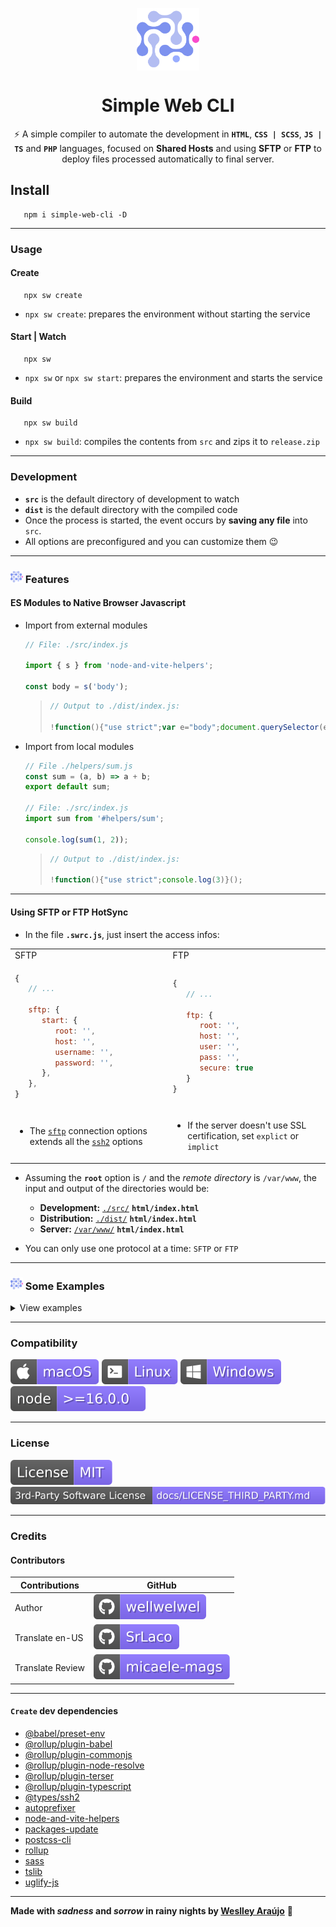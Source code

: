 <p align="center">
 <img width="100px" src="/.github/assets/readme/logo.svg" align="center" alt="simple-web-cli" />
 <h1 align="center">Simple Web CLI</h1>
 <p align="center">⚡ A simple compiler to automate the development in <code><b>HTML</b></code>, <code><b>CSS | SCSS</b></code>, <code><b>JS | TS</b></code> and <code><b>PHP</b></code> languages, focused on <b>Shared Hosts</b> and using <b>SFTP</b> or <b>FTP</b> to deploy files processed automatically to final server.</p>
</p>

## Install

```shell
   npm i simple-web-cli -D
```

<hr>

### Usage

#### Create

```shell
   npx sw create
```

-  `npx sw create`: prepares the environment without starting the service

#### Start | Watch

```shell
   npx sw
```

-  `npx sw` or `npx sw start`: prepares the environment and starts the service

#### Build

```shell
   npx sw build
```

-  `npx sw build`: compiles the contents from `src` and zips it to `release.zip`

<hr />

### Development

-  **`src`** is the default directory of development to watch
-  **`dist`** is the default directory with the compiled code
-  Once the process is started, the event occurs by **saving any file** into `src`.
-  All options are preconfigured and you can customize them 😉

<hr />

### <img src="/.github/assets/readme/logo.svg" width="20" /> Features

#### ES Modules to Native Browser Javascript

-  Import from external modules

   ```javascript
   // File: ./src/index.js

   import { s } from 'node-and-vite-helpers';

   const body = s('body');
   ```

   <!-- prettier-ignore -->
      >
      >    ```javascript
      >    // Output to ./dist/index.js:
      >
      >    !function(){"use strict";var e="body";document.querySelector(e)}();
      >    ```

-  Import from local modules

   ```javascript
   // File ./helpers/sum.js
   const sum = (a, b) => a + b;
   export default sum;

   // File: ./src/index.js
   import sum from '#helpers/sum';

   console.log(sum(1, 2));
   ```

   <!-- prettier-ignore -->
      >
      >    ```javascript
      >    // Output to ./dist/index.js:
      >
      >    !function(){"use strict";console.log(3)}();
      >    ```

<hr />

#### Using SFTP or FTP HotSync

-  In the file **`.swrc.js`**, just insert the access infos:

<table width="100%">
<tr>
<td>SFTP</td>
<td>FTP</td>
</tr>
<tr>
<td>

```javascript
{
   // ...

   sftp: {
      start: {
         root: '',
         host: '',
         username: '',
         password: '',
      },
   },
}
```

</td>
<td>

```javascript
{
   // ...

   ftp: {
      root: '',
      host: '',
      user: '',
      pass: '',
      secure: true
   }
}
```

</td>
</tr>
<tr>
<td>

-  The [`sftp`](https://github.com/wellwelwel/basic-sftp) connection options extends all the [`ssh2`](https://github.com/mscdex/ssh2) options

</td>
<td>

-  If the server doesn't use SSL certification, set `explict` or `implict`

</td>
</tr>
</table>

-  Assuming the **`root`** option is `/` and the _remote directory_ is `/var/www`, the input and output of the directories would be:

   -  **Development:** <ins>`./src/`</ins> <b>`html/index.html`</b>
   -  **Distribution:** <ins>`./dist/`</ins> <b>`html/index.html`</b>
   -  **Server:** <ins>`/var/www/`</ins> <b>`html/index.html`</b>

-  You can only use one protocol at a time: `SFTP` or `FTP`

<hr />

### <img src="/.github/assets/readme/logo.svg" width="20" /> Some Examples

<details>
<summary>View examples</summary>

#### HTML

`INPUT`

```html
<div>
   <h1>Title</h1>
   <p>Paragraph</p>
</div>
```

`OUTPUT`

<!-- prettier-ignore -->
   ```html
   <div><h1>Title</h1><p>Paragraph</p></div>
   ```

<hr />

#### HTML Import

-  You can import `.html` files recursively, based on the `scss` import, for example:
   ```html
   <html>
      <body>
         <!-- import('./views/_header.html') -->
         <section>
            <!-- import('./views/_main.html') -->
         </section>
         <!-- import('../_footer.html') -->
      </body>
   </html>
   ```

<hr />

#### CSS | Sass

`INPUT`

```css
div {
   display: flex;
}
```

`OUTPUT`

<!-- prettier-ignore -->
   ```css
   div{display:-webkit-box;display:-webkit-flex;display:-moz-box;display:-ms-flexbox;display:flex}
   ```

<hr />

#### PHP | PHTML

`INPUT`

```php
<?
   $var = 'text'
?>

<div>
   <?=$var?>
</div>
```

`OUTPUT`

```php
<?php $var='text'?><div><?=$var?></div>
```

<hr />

#### Apache (.htaccess, php.ini)

`INPUT`

```apache
# comment
<Directory /var/www/>
   # another comment
   Options Indexes FollowSymLinks MultiViews
</Directory>
```

`OUTPUT`

```apache
<Directory /var/www/>
Options Indexes FollowSymLinks MultiViews
</Directory>
```

<hr />

#### Strings Replacement

-  You can create an easy to read code and on compiling, replace the specified strings, for example:

<ins>`.swrc.js`</ins>

```javascript
{
   strings: {
      '*token*': {
         start: '123',
         build: '456'
      },
      '*site-name*': {
         start: 'dev.weslley.io',
         build: 'weslley.io'
      }
   }
}
```

`INPUT`

```php
<?
   $_POST['*token*'];
   $site = '*site-name*';
```

`OUTPUT DEV (npx sw)`

```php
<?php $_POST['123'];$site='dev.weslley.io';
```

`OUTPUT BUILD (npx sw build)`

```php
<?php $_POST['456'];$site='weslley.io';
```

-  Works for any language that is enabled in `.swrc.js`
<hr />

#### Miscellaneous Files

-  Only uploads the original file to the output directories
</details>
<hr />

### Compatibility

![macOS](/.github/assets/readme/macos.svg)
![Linux](/.github/assets/readme/linux.svg)
![Windows](/.github/assets/readme/windows.svg)
![node](/.github/assets/readme/node.svg)

<hr />

### License

[![License](/.github/assets/readme/license.svg)](/LICENSE)
[![3rd-Party Software License](/.github/assets/readme/3rd-license.svg)](/docs/LICENSE_THIRD_PARTY.md)

<hr />

### Credits

#### Contributors

| Contributions    | GitHub                                                                                          |
| ---------------- | ----------------------------------------------------------------------------------------------- |
| Author           | [![wellwelwel](/.github/assets/readme/author.svg)](https://github.com/wellwelwel)               |
| Translate en-US  | [![SrLaco](/.github/assets/readme/translate.svg)](https://github.com/SrLaco)                    |
| Translate Review | [![micaele-mags](/.github/assets/readme/translate-review.svg)](https://github.com/micaele-mags) |

<hr />

#### `Create` dev dependencies

-  [@babel/preset-env](https://babel.dev/docs/en/next/babel-preset-env)
-  [@rollup/plugin-babel](https://github.com/rollup/plugins/tree/master/packages/babel#readme)
-  [@rollup/plugin-commonjs](https://github.com/rollup/plugins/tree/master/packages/commonjs/#readme)
-  [@rollup/plugin-node-resolve](https://github.com/rollup/plugins/tree/master/packages/node-resolve/#readme)
-  [@rollup/plugin-terser](https://github.com/rollup/plugins/tree/master/packages/terser#readme)
-  [@rollup/plugin-typescript](https://github.com/rollup/plugins/tree/master/packages/typescript/#readme)
-  [@types/ssh2](https://github.com/DefinitelyTyped/DefinitelyTyped/tree/master/types/ssh2)
-  [autoprefixer](https://github.com/postcss/autoprefixer#readme)
-  [node-and-vite-helpers](https://github.com/wellwelwel/node-and-vite-helpers#readme)
-  [packages-update](https://github.com/wellwelwel/packages-update#readme)
-  [postcss-cli](https://github.com/postcss/postcss-cli#readme)
-  [rollup](https://rollupjs.org/)
-  [sass](https://github.com/sass/dart-sass)
-  [tslib](https://www.typescriptlang.org)
-  [uglify-js](https://github.com/mishoo/UglifyJS#readme)

<hr />

<p>

**Made with _sadness_ and _sorrow_ in rainy nights by [Weslley Araújo](https://github.com/wellwelwel)** 💜

</p>
